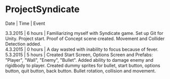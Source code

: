 # ProjectSyndicate

Date | Time | Event

3.3.2015 | 6 hours | Familiarizing myself with Syndicate game. Set up Git for Unity. Project start. Proof of Concept scene created. Movement and Collider Detection added.  
4.3.2015 | 0 hours | A day wasted with inability to focus because of fever.  
5.3.2015 | 5 hours | Created Start Screen, Options Screen and Prefabs: "Player", "Wall", "Enemy", "Bullet". Added ability to damage enemy and rigidbody to player. Created dummy sprites for bullet, start button, options button, quit button, back button. Bullet rotation, collision and movement.
